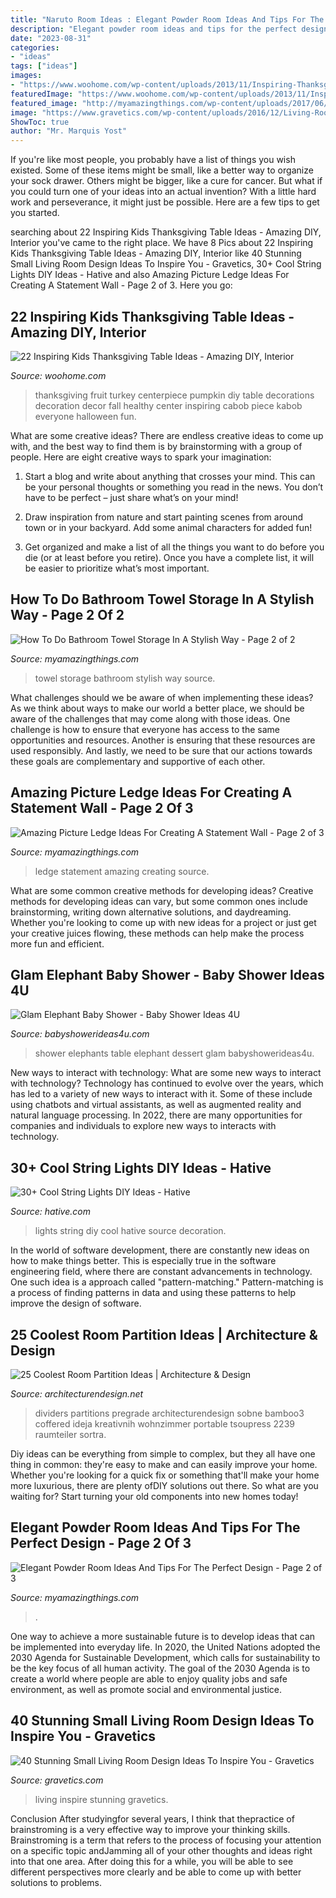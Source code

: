```yaml
---
title: "Naruto Room Ideas : Elegant Powder Room Ideas And Tips For The Perfect Design"
description: "Elegant powder room ideas and tips for the perfect design"
date: "2023-08-31"
categories:
- "ideas"
tags: ["ideas"]
images:
- "https://www.woohome.com/wp-content/uploads/2013/11/Inspiring-Thanksgiving-Kids-Tables-4.jpg"
featuredImage: "https://www.woohome.com/wp-content/uploads/2013/11/Inspiring-Thanksgiving-Kids-Tables-4.jpg"
featured_image: "http://myamazingthings.com/wp-content/uploads/2017/06/towel-storage-1-1.jpg"
image: "https://www.gravetics.com/wp-content/uploads/2016/12/Living-Room-Decor.jpg"
ShowToc: true
author: "Mr. Marquis Yost"
---
```



If you're like most people, you probably have a list of things you wish existed. Some of these items might be small, like a better way to organize your sock drawer. Others might be bigger, like a cure for cancer. But what if you could turn one of your ideas into an actual invention? With a little hard work and perseverance, it might just be possible. Here are a few tips to get you started.

	

		
searching about 22 Inspiring Kids Thanksgiving Table Ideas - Amazing DIY, Interior you've came to the right place. We have 8 Pics about 22 Inspiring Kids Thanksgiving Table Ideas - Amazing DIY, Interior like 40 Stunning Small Living Room Design Ideas To Inspire You - Gravetics, 30+ Cool String Lights DIY Ideas - Hative and also Amazing Picture Ledge Ideas For Creating A Statement Wall - Page 2 of 3. Here you go:
		
    
## 22 Inspiring Kids Thanksgiving Table Ideas - Amazing DIY, Interior

<img loading=lazy src="https://www.woohome.com/wp-content/uploads/2013/11/Inspiring-Thanksgiving-Kids-Tables-4.jpg" onerror="this.onerror=null;this.src='https://tse4.mm.bing.net/th?id=OIP.XKAGHeiCcGiwmYp466UrmgHaLK&amp;pid=15.1';" alt="22 Inspiring Kids Thanksgiving Table Ideas - Amazing DIY, Interior">

_Source: woohome.com_

>thanksgiving fruit turkey centerpiece pumpkin diy table decorations decoration decor fall healthy center inspiring cabob piece kabob everyone halloween fun. 

	

What are some creative ideas?
There are endless creative ideas to come up with, and the best way to find them is by brainstorming with a group of people. Here are eight creative ways to spark your imagination: 
1. Start a blog and write about anything that crosses your mind. This can be your personal thoughts or something you read in the news. You don’t have to be perfect – just share what’s on your mind!

2. Draw inspiration from nature and start painting scenes from around town or in your backyard. Add some animal characters for added fun!

3. Get organized and make a list of all the things you want to do before you die (or at least before you retire). Once you have a complete list, it will be easier to prioritize what’s most important.

    
## How To Do Bathroom Towel Storage In A Stylish Way - Page 2 Of 2

<img loading=lazy src="http://myamazingthings.com/wp-content/uploads/2017/06/towel-storage-1-1.jpg" onerror="this.onerror=null;this.src='https://tse4.mm.bing.net/th?id=OIP.TKUIHUPtN4CmSCZbT_r7rwHaK4&amp;pid=15.1';" alt="How To Do Bathroom Towel Storage In A Stylish Way - Page 2 of 2">

_Source: myamazingthings.com_

>towel storage bathroom stylish way source. 

	

What challenges should we be aware of when implementing these ideas?
As we think about ways to make our world a better place, we should be aware of the challenges that may come along with those ideas. One challenge is how to ensure that everyone has access to the same opportunities and resources. Another is ensuring that these resources are used responsibly. And lastly, we need to be sure that our actions towards these goals are complementary and supportive of each other.

    
## Amazing Picture Ledge Ideas For Creating A Statement Wall - Page 2 Of 3

<img loading=lazy src="http://myamazingthings.com/wp-content/uploads/2017/11/picture-ledge-8.png" onerror="this.onerror=null;this.src='https://tse4.mm.bing.net/th?id=OIP.LyQ3S8lWwuxkbIGhGRiXLgHaLH&amp;pid=15.1';" alt="Amazing Picture Ledge Ideas For Creating A Statement Wall - Page 2 of 3">

_Source: myamazingthings.com_

>ledge statement amazing creating source. 

	

What are some common creative methods for developing ideas?
Creative methods for developing ideas can vary, but some common ones include brainstorming, writing down alternative solutions, and daydreaming. Whether you're looking to come up with new ideas for a project or just get your creative juices flowing, these methods can help make the process more fun and efficient.

    
## Glam Elephant Baby Shower - Baby Shower Ideas 4U

<img loading=lazy src="https://babyshowerideas4u.com/wp-content/uploads/2016/03/Baby-Shower-Elephants-Dessert-Table-6.jpg" onerror="this.onerror=null;this.src='https://tse1.mm.bing.net/th?id=OIP.5kRlIcWp_97FAYFXLuKq2QHaJ4&amp;pid=15.1';" alt="Glam Elephant Baby Shower - Baby Shower Ideas 4U">

_Source: babyshowerideas4u.com_

>shower elephants table elephant dessert glam babyshowerideas4u. 

	

New ways to interact with technology: What are some new ways to interact with technology?
Technology has continued to evolve over the years, which has led to a variety of new ways to interact with it. Some of these include using chatbots and virtual assistants, as well as augmented reality and natural language processing. In 2022, there are many opportunities for companies and individuals to explore new ways to interacts with technology.

    
## 30+ Cool String Lights DIY Ideas - Hative

<img loading=lazy src="https://hative.com/wp-content/uploads/2015/01/string-lights-diy-ideas/15-string-lights-diy-ideas.jpg" onerror="this.onerror=null;this.src='https://tse3.mm.bing.net/th?id=OIP.8_MbPe9P1zdsin5ir-VOTQHaJ3&amp;pid=15.1';" alt="30+ Cool String Lights DIY Ideas - Hative">

_Source: hative.com_

>lights string diy cool hative source decoration. 

	

In the world of software development, there are constantly new ideas on how to make things better. This is especially true in the software engineering field, where there are constant advancements in technology. One such idea is a approach called "pattern-matching." Pattern-matching is a process of finding patterns in data and using these patterns to help improve the design of software.

    
## 25 Coolest Room Partition Ideas | Architecture &amp; Design

<img loading=lazy src="https://cdn.architecturendesign.net/wp-content/uploads/2014/08/2239.jpg" onerror="this.onerror=null;this.src='https://tse1.mm.bing.net/th?id=OIP.ecpa_7Gskj2Q6siJYP2MYQAAAA&amp;pid=15.1';" alt="25 Coolest Room Partition Ideas | Architecture &amp; Design">

_Source: architecturendesign.net_

>dividers partitions pregrade architecturendesign sobne bamboo3 coffered ideja kreativnih wohnzimmer portable tsoupress 2239 raumteiler sortra. 

	

Diy ideas can be everything from simple to complex, but they all have one thing in common: they're easy to make and can easily improve your home. Whether you're looking for a quick fix or something that'll make your home more luxurious, there are plenty ofDIY solutions out there. So what are you waiting for? Start turning your old components into new homes today!

    
## Elegant Powder Room Ideas And Tips For The Perfect Design - Page 2 Of 3

<img loading=lazy src="https://myamazingthings.com/wp-content/uploads/2017/10/powder-room-7-.jpg" onerror="this.onerror=null;this.src='https://tse1.mm.bing.net/th?id=OIP.8J4nhn_kVgvK36UUcQZuwgHaLH&amp;pid=15.1';" alt="Elegant Powder Room Ideas And Tips For The Perfect Design - Page 2 of 3">

_Source: myamazingthings.com_

>. 

	

One way to achieve a more sustainable future is to develop ideas that can be implemented into everyday life. In 2020, the United Nations adopted the 2030 Agenda for Sustainable Development, which calls for sustainability to be the key focus of all human activity. The goal of the 2030 Agenda is to create a world where people are able to enjoy quality jobs and safe environment, as well as promote social and environmental justice.

    
## 40 Stunning Small Living Room Design Ideas To Inspire You - Gravetics

<img loading=lazy src="https://www.gravetics.com/wp-content/uploads/2016/12/Living-Room-Decor.jpg" onerror="this.onerror=null;this.src='https://tse1.mm.bing.net/th?id=OIP.srBNn2rquv2NveYGUIYovgHaLH&amp;pid=15.1';" alt="40 Stunning Small Living Room Design Ideas To Inspire You - Gravetics">

_Source: gravetics.com_

>living inspire stunning gravetics. 

	

Conclusion
After studyingfor several years, I think that thepractice of brainstroming is a very effective way to improve your thinking skills. Brainstroming is a term that refers to the process of focusing your attention on a specific topic andJamming all of your other thoughts and ideas right into that one area. After doing this for a while, you will be able to see different perspectives more clearly and be able to come up with better solutions to problems.

